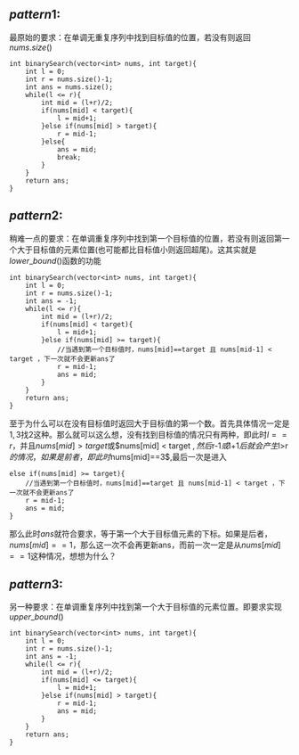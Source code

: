 ## $pattern1$:
最原始的要求：在单调无重复序列中找到目标值的位置，若没有则返回$nums.size()$
```
int binarySearch(vector<int> nums, int target){
    int l = 0;
    int r = nums.size()-1;
    int ans = nums.size();
    while(l <= r){
        int mid = (l+r)/2;
        if(nums[mid] < target){
            l = mid+1;
        }else if(nums[mid] > target){
            r = mid-1;
        }else{
            ans = mid;
            break;
        }
    }
    return ans;
}
```
## $pattern2$:
稍难一点的要求：在单调重复序列中找到第一个目标值的位置，若没有则返回第一个大于目标值的元素位置(也可能都比目标值小则返回超尾)。这其实就是$lower\_bound()$函数的功能
```
int binarySearch(vector<int> nums, int target){
    int l = 0;
    int r = nums.size()-1;
    int ans = -1;
    while(l <= r){
        int mid = (l+r)/2;
        if(nums[mid] < target){
            l = mid+1;
        }else if(nums[mid] >= target){  
            //当遇到第一个目标值时，nums[mid]==target 且 nums[mid-1] < target ，下一次就不会更新ans了
            r = mid-1;
            ans = mid;
        }
    }
    return ans;
}
```
至于为什么可以在没有目标值时返回大于目标值的第一个数。首先具体情况一定是${1,3}$找$2$这种。那么就可以这么想，没有找到目标值的情况只有两种，即此时$l==r$，并且$nums[mid]>target$或$nums[mid] < target $,然后$r-1$或$l+1$后就会产生$l>r$的情况，如果是前者，即此时$nums[mid]==3$,最后一次是进入
```
else if(nums[mid] >= target){  
    //当遇到第一个目标值时，nums[mid]==target 且 nums[mid-1] < target ，下一次就不会更新ans了
    r = mid-1;
    ans = mid;
}
```
那么此时$ans$就符合要求，等于第一个大于目标值元素的下标。如果是后者，$nums[mid]==1$，那么这一次不会再更新ans，而前一次一定是从$nums[mid]==1$这种情况，想想为什么？

## $pattern3$:
另一种要求：在单调重复序列中找到第一个大于目标值的元素位置。即要求实现$upper\_bound()$
```
int binarySearch(vector<int> nums, int target){
    int l = 0;
    int r = nums.size()-1;
    int ans = -1;
    while(l <= r){
        int mid = (l+r)/2;
        if(nums[mid] <= target){
            l = mid+1;
        }else if(nums[mid] > target){  
            r = mid-1;
            ans = mid;
        }
    }
    return ans;
}
```